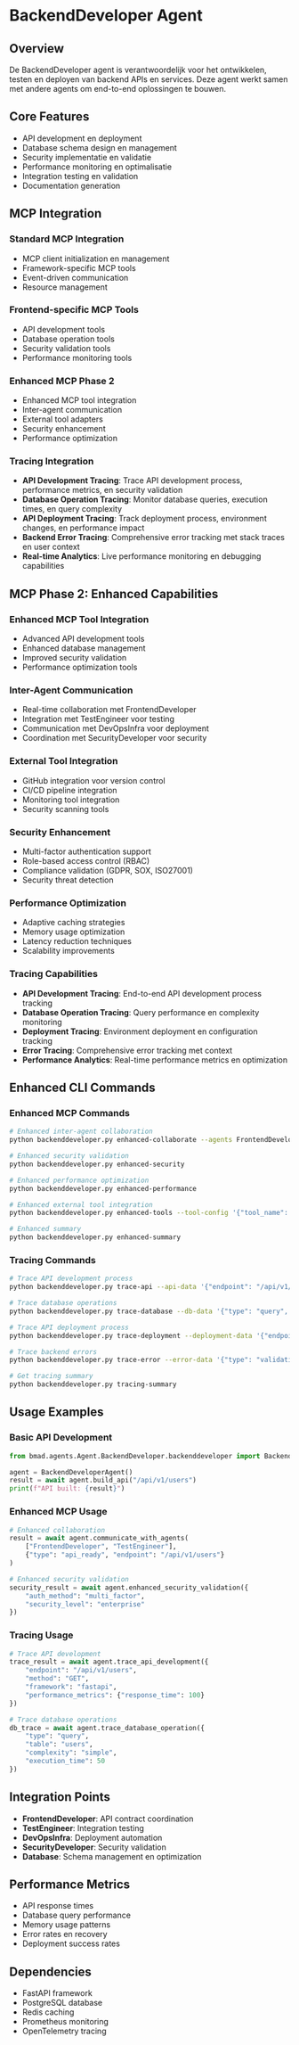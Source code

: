 # BackendDeveloper Agent

## Overview
De BackendDeveloper agent is verantwoordelijk voor het ontwikkelen, testen en deployen van backend APIs en services. Deze agent werkt samen met andere agents om end-to-end oplossingen te bouwen.

## Core Features
- API development en deployment
- Database schema design en management
- Security implementatie en validatie
- Performance monitoring en optimalisatie
- Integration testing en validation
- Documentation generation

## MCP Integration

### Standard MCP Integration
- MCP client initialization en management
- Framework-specific MCP tools
- Event-driven communication
- Resource management

### Frontend-specific MCP Tools
- API development tools
- Database operation tools
- Security validation tools
- Performance monitoring tools

### Enhanced MCP Phase 2
- Enhanced MCP tool integration
- Inter-agent communication
- External tool adapters
- Security enhancement
- Performance optimization

### Tracing Integration
- **API Development Tracing**: Trace API development process, performance metrics, en security validation
- **Database Operation Tracing**: Monitor database queries, execution times, en query complexity
- **API Deployment Tracing**: Track deployment process, environment changes, en performance impact
- **Backend Error Tracing**: Comprehensive error tracking met stack traces en user context
- **Real-time Analytics**: Live performance monitoring en debugging capabilities

## MCP Phase 2: Enhanced Capabilities

### Enhanced MCP Tool Integration
- Advanced API development tools
- Enhanced database management
- Improved security validation
- Performance optimization tools

### Inter-Agent Communication
- Real-time collaboration met FrontendDeveloper
- Integration met TestEngineer voor testing
- Communication met DevOpsInfra voor deployment
- Coordination met SecurityDeveloper voor security

### External Tool Integration
- GitHub integration voor version control
- CI/CD pipeline integration
- Monitoring tool integration
- Security scanning tools

### Security Enhancement
- Multi-factor authentication support
- Role-based access control (RBAC)
- Compliance validation (GDPR, SOX, ISO27001)
- Security threat detection

### Performance Optimization
- Adaptive caching strategies
- Memory usage optimization
- Latency reduction techniques
- Scalability improvements

### Tracing Capabilities
- **API Development Tracing**: End-to-end API development process tracking
- **Database Operation Tracing**: Query performance en complexity monitoring
- **Deployment Tracing**: Environment deployment en configuration tracking
- **Error Tracing**: Comprehensive error tracking met context
- **Performance Analytics**: Real-time performance metrics en optimization

## Enhanced CLI Commands

### Enhanced MCP Commands
```bash
# Enhanced inter-agent collaboration
python backenddeveloper.py enhanced-collaborate --agents FrontendDeveloper TestEngineer --message "API ready for testing"

# Enhanced security validation
python backenddeveloper.py enhanced-security

# Enhanced performance optimization
python backenddeveloper.py enhanced-performance

# Enhanced external tool integration
python backenddeveloper.py enhanced-tools --tool-config '{"tool_name": "github", "category": "development"}'

# Enhanced summary
python backenddeveloper.py enhanced-summary
```

### Tracing Commands
```bash
# Trace API development process
python backenddeveloper.py trace-api --api-data '{"endpoint": "/api/v1/users", "method": "GET", "framework": "fastapi"}'

# Trace database operations
python backenddeveloper.py trace-database --db-data '{"type": "query", "table": "users", "complexity": "simple"}'

# Trace API deployment process
python backenddeveloper.py trace-deployment --deployment-data '{"endpoint": "/api/v1/users", "environment": "production"}'

# Trace backend errors
python backenddeveloper.py trace-error --error-data '{"type": "validation_error", "message": "Invalid input"}'

# Get tracing summary
python backenddeveloper.py tracing-summary
```

## Usage Examples

### Basic API Development
```python
from bmad.agents.Agent.BackendDeveloper.backenddeveloper import BackendDeveloperAgent

agent = BackendDeveloperAgent()
result = await agent.build_api("/api/v1/users")
print(f"API built: {result}")
```

### Enhanced MCP Usage
```python
# Enhanced collaboration
result = await agent.communicate_with_agents(
    ["FrontendDeveloper", "TestEngineer"], 
    {"type": "api_ready", "endpoint": "/api/v1/users"}
)

# Enhanced security validation
security_result = await agent.enhanced_security_validation({
    "auth_method": "multi_factor",
    "security_level": "enterprise"
})
```

### Tracing Usage
```python
# Trace API development
trace_result = await agent.trace_api_development({
    "endpoint": "/api/v1/users",
    "method": "GET",
    "framework": "fastapi",
    "performance_metrics": {"response_time": 100}
})

# Trace database operations
db_trace = await agent.trace_database_operation({
    "type": "query",
    "table": "users",
    "complexity": "simple",
    "execution_time": 50
})
```

## Integration Points
- **FrontendDeveloper**: API contract coordination
- **TestEngineer**: Integration testing
- **DevOpsInfra**: Deployment automation
- **SecurityDeveloper**: Security validation
- **Database**: Schema management en optimization

## Performance Metrics
- API response times
- Database query performance
- Memory usage patterns
- Error rates en recovery
- Deployment success rates

## Dependencies
- FastAPI framework
- PostgreSQL database
- Redis caching
- Prometheus monitoring
- OpenTelemetry tracing
